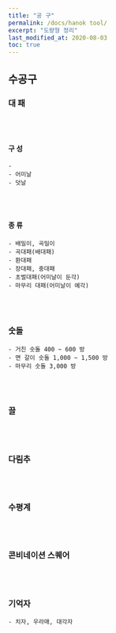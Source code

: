 ```yaml
---
title: "공 구"
permalink: /docs/hanok tool/
excerpt: "도량형 정리"
last_modified_at: 2020-08-03
toc: true
---
```



## 수공구

### 대 패
<br><br>

#### 구 성
	- 
	- 어미날
	- 덧날
<br><br>

#### 종 류
	- 배밀이, 곡밀이
	- 곡대패(배대패)
	- 환대패
	- 장대패, 중대패
	- 초벌대패(어미날이 둔각)
	- 마무리 대패(어미날이 예각)
<br><br>

### 숫돌
	- 거친 숫돌 400 ~ 600 방
	- 면 갈이 숫돌 1,000 ~ 1,500 방
	- 마무리 숫돌 3,000 방
<br><br>

### 끌

<br><br>

### 다림추

<br><br>

### 수평계

<br><br>

### 콘비네이션 스퀘어

<br><br>

### 기억자
	- 치자, 우라매, 대각자